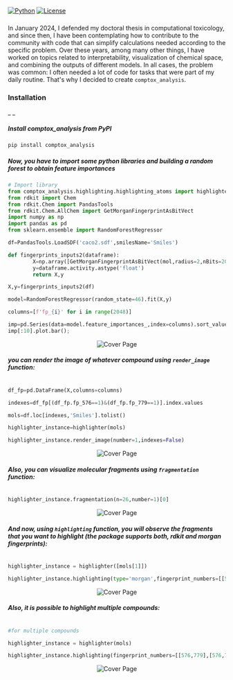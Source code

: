 [![Python](https://img.shields.io/pypi/pyversions/torchquad)](https://img.shields.io/pypi/pyversions/torchquad)
[![License](https://img.shields.io/badge/license-GPLv3-blue)](https://img.shields.io/badge/license-GPLv3-blue)

### 
In January 2024, I defended my doctoral thesis in computational toxicology, and since then, I have been contemplating how to contribute to the community with code that can simplify calculations needed according to the specific problem. Over these years, among many other things, I have worked on topics related to interpretability, visualization of chemical space, and combining the outputs of different models. In all cases, the problem was common: I often needed a lot of code for tasks that were part of my daily routine. That's why I decided to create ``comptox_analysis``.


### Installation

_ _


##### Install comptox_analysis from PyPI
```bash
pip install comptox_analysis
```

##### Now, you have to import some python libraries and building a random forest to obtain feature importances

```python
# Import library
from comptox_analysis.highlighting.highlighting_atoms import highlighter
from rdkit import Chem
from rdkit.Chem import PandasTools
from rdkit.Chem.AllChem import GetMorganFingerprintAsBitVect
import numpy as np
import pandas as pd
from sklearn.ensemble import RandomForestRegressor

df=PandasTools.LoadSDF('caco2.sdf',smilesName='Smiles')

def fingerprints_inputs2(dataframe):
        X=np.array([GetMorganFingerprintAsBitVect(mol,radius=2,nBits=2048,useFeatures=True) for mol in [Chem.MolFromSmiles(m) for m in list(dataframe.Smiles)]])
        y=dataframe.activity.astype('float')
        return X,y

X,y=fingerprints_inputs2(df)

model=RandomForestRegressor(random_state=46).fit(X,y)

columns=[f'fp_{i}' for i in range(2048)]

imp=pd.Series(data=model.feature_importances_,index=columns).sort_values(ascending=False)
imp[:10].plot.bar();

```

<p align="center">
  <img src="https://raw.githubusercontent.com/phi-grib/comptox_analysis/main/images/importances.PNG" alt="Cover Page">
</p>

##### you can render the image of whatever compound using ```render_image``` function:

```python

df_fp=pd.DataFrame(X,columns=columns)

indexes=df_fp[(df_fp.fp_576==1)&(df_fp.fp_779==1)].index.values

mols=df.loc[indexes,'Smiles'].tolist()

highlighter_instance=highlighter(mols)

highlighter_instance.render_image(number=1,indexes=False)

```

<p align="center">
  <img src="https://raw.githubusercontent.com/phi-grib/comptox_analysis/main/images/molecule_rend..PNG" alt="Cover Page">
</p>


##### Also, you can visualize molecular fragments using ```fragmentation``` function:

```python

highlighter_instance.fragmentation(n=26,number=1)[0]

```

<p align="center">
  <img src="https://raw.githubusercontent.com/phi-grib/comptox_analysis/main/images/frag..PNG" alt="Cover Page">
</p>

##### And now, using ```highlighting``` function, you will observe the fragments that you want to highlight (the package supports both, rdkit and morgan fingerprints):

```python

highlighter_instance = highlighter([mols[1]])

highlighter_instance.highlighting(type='morgan',fingerprint_numbers=[[576,779]])

```

<p align="center">
  <img src="https://raw.githubusercontent.com/phi-grib/comptox_analysis/main/images/one_compound_highl..PNG" alt="Cover Page">
</p>

##### Also, it is possible to highlight multiple compounds:

```python

#for multiple compounds

highlighter_instance = highlighter(mols)

highlighter_instance.highlighting(fingerprint_numbers=[[576,779],[576,779],[576,779]])

```

<p align="center">
  <img src="https://raw.githubusercontent.com/phi-grib/comptox_analysis/main/images/multiple_highl..PNG" alt="Cover Page">
</p>
